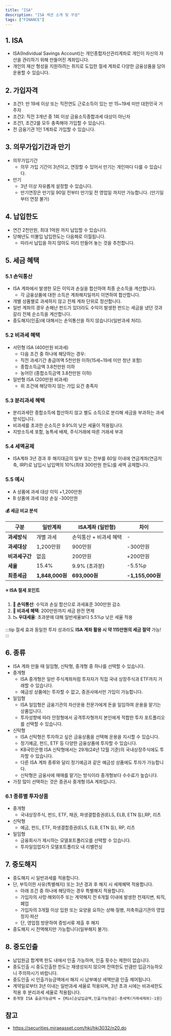```yaml
---
title: "ISA"
description: "ISA 섹션 소개 및 구성"
tags: ["FINANCE"]
---
```


## 1. ISA

- ISA(Individual Savings Account)는 개인종합자산관리계좌로 개인이 자신의 자산을 관리하기 위해 만들어진 계좌입니다.
- 개인의 재산 형성을 지원하려는 취지로 도입한 절세 계좌로 다양한 금융상품을 담아 운용할 수 있습니다.

## 2. 가입자격

- 조건1: 만 19세 이상 또는 직전연도 근로소득이 있는 만 15~19세 미만 대한민국 거주자
- 조건2: 직전 3개년 중 1회 이상 금융소득종합과세 대상이 아닌자
- 조건1, 조건2를 모두 충족해야 가입할 수 있습니다.
- 전 금융기관 1인 1계좌로 가입할 수 있습니다.

## 3. 의무가입기간과 만기

- 의무가입기간
  - 의무 가입 기간이 3년이고, 연장할 수 있어서 만기는 개인마다 다를 수 있습니다.
- 만기
  - 3년 이상 자유롭게 설정할 수 있습니다.
  - 만기연장은 만기일 90일 전부터 만기일 전 영업일 까지만 가능합니다. (만기일부터 연장 불가)

## 4. 납입한도

- 연간 2천만원, 최대 1억원 까지 납입할 수 있습니다.
- 당해년도 미불입 납입한도는 다음해로 이월됩니다.
  - 따라서 납입을 하지 않아도 미리 만들어 놓는 것을 추천합니다.

## 5. 세금 혜택

### 5.1 손익통산

- ISA 계좌에서 발생한 모든 이익과 손실을 합산하여 최종 순소득을 계산합니다.
  - 각 금융상품에 대한 소득은 계좌해지일까지 이연하여 합산합니다.
- 개별 상품별로 과세하지 않고 전체 계좌 단위로 정산합니다.
- 일반 계좌의 경우 손해난 펀드가 있더라도 수익이 발생한 펀드는 세금을 냈던 것과 갈리 전체 순소득을 계산합니다.
- 중도해지(인출)에 대해서는 손익통산을 하지 않습니다(일반과세 처리).

### 5.2 비과세 혜택

- 서민형 ISA (400만원 비과세)
  - 다음 조건 중 하나에 해당하는 경우:
  - 직전 과세기간 총급여액 5천만원 이하(15세~19세 미만 청년 포함)
  - 종합소득금액 3.8천만원 이하
  - 농어민 (종합소득금액 3.8천만원 이하)
-  일반형 ISA (200만원 비과세)
   -  위 조건에 해당하지 않는 가입 요건 충족자

### 5.3 분리과세 혜택

- 분리과세란 종합소득에 합산하지 않고 별도 소득으로 분리해 세금을 부과하는 과세방식입니다.
- 비과세를 초과한 순소득은 9.9%의 낮은 세율이 적용됩니다.
- 지방소득세 포함, 농특세 배제, 주식거래에 따른 거래세 부과

### 5.4 세액공제

- ISA계좌 3년 경과 후 해지대금의 일부 또는 전부를 60일 이내에 연금계좌(연금저축, IRP)로 납입시 납입액의 10%(최대 300만원 한도)를 세액 공제합니다.

### 5.5 예시

- A 상품에 과세 대상 이익 +1,200만원
- B 상품에 과세 대상 손실 -300만원

#### 💰 **세금 비교 분석**

| 구분 | 일반계좌 | ISA계좌 (일반형) | 차이 |
|------|----------|------------------|------|
| **과세방식** | 개별 과세 | 손익통산 + 비과세 혜택 | - |
| **과세대상** | 1,200만원 | 900만원 | -300만원 |
| **비과세구간** | 없음 | 200만원 | +200만원 |
| **세율** | 15.4% | 9.9% (초과분) | -5.5%p |
| **최종세금** | **1,848,000원** | **693,000원** | **-1,155,000원** |

#### ⭐ **ISA 절세 포인트**
1. **🔄 손익통산**: 수익과 손실 합산으로 과세표준 300만원 감소
2. **🎁 비과세 혜택**: 200만원까지 세금 완전 면제
3. **📉 우대세율**: 초과분에 대해 일반세율보다 5.5%p 낮은 세율 적용

:::tip 절세 효과
동일한 투자 성과라도 **ISA 계좌 활용 시 약 115만원의 세금 절약** 가능!
:::

## 6. 종류

- ISA 계좌 만들 때 일임형, 신탁형, 중개형 중 하나를 선택할 수 있습니다.
- 중개형
  - ISA 중개형은 일반 주식계좌처럼 투자자가 직접 국내 상장주식과 ETF까지 거래할 수 있습니다.
  - 예금성 상품에는 투자할 수 없고, 증권사에서만 가입이 가능합니다.
- 일임형
  - ISA 일임형은 금융기관의 자산운용 전문가에게 돈을 일임하여 운용을 맡기는 상품입니다.
  - 투자성향에 따라 안정형에서 공격투자형까지 본인에게 적합한 투자 포트폴리오를 선택할 수 있습니다.
- 신탁형
  - ISA 신탁형은 투자하고 싶은 금융상품을 선택해 운용을 지시할 수 있습니다.
  - 정기예금, 펀드, ETF 등 다양한 금융상품에 투자할 수 있습니다.
  - KB국민은행 ISA 신탁형에서는 29개(24년 12월 기준)의 국내상장주식에도 투자할 수 있습니다.
  - 다른 ISA 계좌 종류와 달리 정기예금과 같은 예금성 상품에도 투자가 가능합니다.
  - 신탁형은 금융사에 매매를 맡기는 방식이라 중개형보다 수수료가 높습니다.
- 가장 많이 선택하는 것은 증권사 중개형 ISA 계좌입니다.

### 6.1 종류별 투자상품

- 중개형
  - 국내상장주식, 펀드, ETF, 채권, 파생결합증권(ELS, ELB, ETN 등),RP, 리츠
- 신탁형
  - 예금, 펀드, ETF, 파생결합증권(ELS, ELB, ETN 등), RP, 리츠
- 일임형
  - 금융회사가 제시하는 모델포트폴리오를 선택할 수 있습니다.
  - 투자일임업자가 모델포트폴리오 내 리밸런싱

## 7. 중도해지

- 중도해지 시 일반과세를 적용합니다.
- 단, 부득이한 사유(특별해지) 또는 3년 경과 후 해지 시 세제혜택 적용합니다.
  - 아래 조건 중 하나에 해당하는 경우 특별해지 적용합니다.
  - 가입자의 사망·해외이주 또는 계약해지 전 6개월 이내에 발생한 천재지변, 퇴직, 폐업
  - 가입자의 3개월 이상 입원 또는 요양을 요하는 상해·질병, 저축취급기관의 영업정지·파산
  - 단, 영업점 방문하여 증빙서류 제출 후 해지
- 중도해지 시 전액해지만 가능합니다(일부해지 불가).

## 8. 중도인출

- 납입원금 합계액 한도 내에서 인출 가능하며, 인출 횟수는 제한이 없습니다.
- 중도인출 시 중도인출한 한도는 재생성되지 않으며 잔여한도 만큼만 입금가능하오니 주의하시기 바랍니다.
- 중도인출 시 인출가능금액에서 해지 시 납부예상 세액만큼 인출 제어됩니다. 
- 계약일로부터 3년 이내는 일반과세 세율로 적용되며, 3년 초과 시에는 비과세한도 적용 후 분리과세 세율로 적용됩니다.
- `중개형 ISA 출금가능금액 = {Min[순납입금액,인출가능현금]-총세액(거래세제외)-1원}`

## 참고

- https://securities.miraeasset.com/hki/hki3032/n20.do